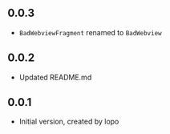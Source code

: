 ## 0.0.3

- `BadWebviewFragment` renamed to `BadWebview`

## 0.0.2

- Updated README.md

## 0.0.1

- Initial version, created by lopo
